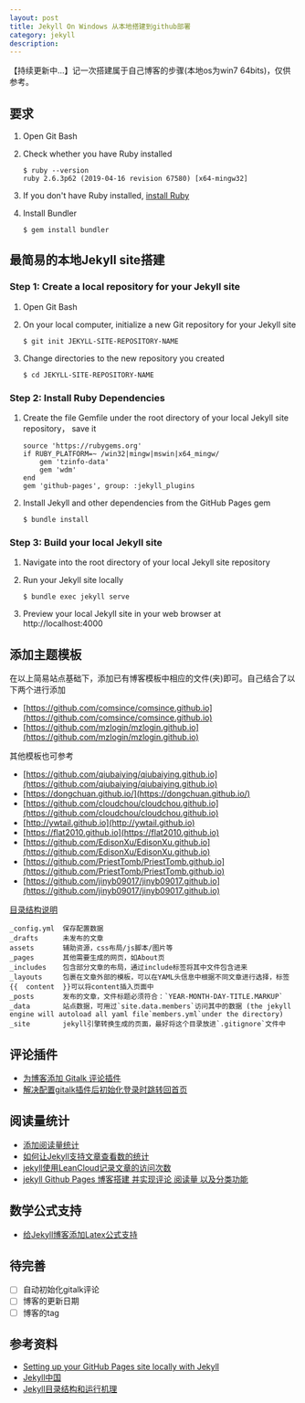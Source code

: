 ```yaml
---
layout: post
title: Jekyll On Windows 从本地搭建到github部署
category: jekyll
description: 
---
```


【持续更新中...】记一次搭建属于自己博客的步骤(本地os为win7 64bits)，仅供参考。


## 要求
1. Open Git Bash

2. Check whether you have Ruby installed

	```
	$ ruby --version
	ruby 2.6.3p62 (2019-04-16 revision 67580) [x64-mingw32]
	```

3. If you don't have Ruby installed, [install Ruby](https://rubyinstaller.org/downloads/)

4. Install Bundler

	```
	$ gem install bundler
	```

## 最简易的本地Jekyll site搭建
### Step 1: Create a local repository for your Jekyll site

1. Open Git Bash

2. On your local computer, initialize a new Git repository for your Jekyll site

	``` 
	$ git init JEKYLL-SITE-REPOSITORY-NAME
	```

3. Change directories to the new repository you created

	``` 
	$ cd JEKYLL-SITE-REPOSITORY-NAME
	```


### Step 2: Install Ruby Dependencies 

1. Create the file Gemfile under the root directory of your local Jekyll site repository， save it 

	```
	source 'https://rubygems.org'
	if RUBY_PLATFORM=~ /win32|mingw|mswin|x64_mingw/ 
		gem 'tzinfo-data'
		gem 'wdm'
	end
	gem 'github-pages', group: :jekyll_plugins
	```

2. Install Jekyll and other dependencies from the GitHub Pages gem

	```
	$ bundle install
	```


### Step 3: Build your local Jekyll site
1. Navigate into the root directory of your local Jekyll site repository

2. Run your Jekyll site locally

	```
	$ bundle exec jekyll serve
	```

3. Preview your local Jekyll site in your web browser at http://localhost:4000

## 添加主题模板

在以上简易站点基础下，添加已有博客模板中相应的文件(夹)即可。自己结合了以下两个进行添加

- [https://github.com/comsince/comsince.github.io](https://github.com/comsince/comsince.github.io)
- [https://github.com/mzlogin/mzlogin.github.io](https://github.com/mzlogin/mzlogin.github.io)

 其他模板也可参考
- [https://github.com/qiubaiying/qiubaiying.github.io](https://github.com/qiubaiying/qiubaiying.github.io)
- [https://dongchuan.github.io/](https://dongchuan.github.io/)
- [https://github.com/cloudchou/cloudchou.github.io](https://github.com/cloudchou/cloudchou.github.io)
- [http://ywtail.github.io](http://ywtail.github.io) 
- [https://flat2010.github.io](https://flat2010.github.io)
- [https://github.com/EdisonXu/EdisonXu.github.io](https://github.com/EdisonXu/EdisonXu.github.io)
- [https://github.com/PriestTomb/PriestTomb.github.io](https://github.com/PriestTomb/PriestTomb.github.io)
- [https://github.com/jinyb09017/jinyb09017.github.io](https://github.com/jinyb09017/jinyb09017.github.io)


[目录结构说明](https://www.jianshu.com/p/50d97f32e558)
```
_config.yml  保存配置数据
_drafts      未发布的文章
assets       辅助资源，css布局/js脚本/图片等
_pages       其他需要生成的网页，如About页	
_includes    包含部分文章的布局，通过include标签将其中文件包含进来
_layouts     包裹在文章外部的模板，可以在YAML头信息中根据不同文章进行选择，标签{{  content  }}可以将content插入页面中
_posts       发布的文章，文件标题必须符合：`YEAR-MONTH-DAY-TITLE.MARKUP`
_data        站点数据，可用过`site.data.members`访问其中的数据 (the jekyll engine will autoload all yaml file`members.yml`under the directory)
_site        jekyll引擎转换生成的页面，最好将这个目录放进`.gitignore`文件中
```


## 评论插件

* [为博客添加 Gitalk 评论插件](https://www.jianshu.com/p/78c64d07124d)
* [解决配置gitalk插件后初始化登录时跳转回首页](https://blog.csdn.net/w47_csdn/article/details/88858343)

## 阅读量统计

* [添加阅读量统计](https://blog.whuzfb.cn/blog/2019/01/05/blog_reading_counter/)
* [如何让Jekyll支持文章查看数的统计](http://www.cloudchou.com/android/post-981.html)
* [jekyll使用LeanCloud记录文章的访问次数](https://priesttomb.github.io/%E6%97%A5%E5%B8%B8/2017/11/06/jekyll%E4%BD%BF%E7%94%A8LeanCloud%E8%AE%B0%E5%BD%95%E6%96%87%E7%AB%A0%E7%9A%84%E8%AE%BF%E9%97%AE%E6%AC%A1%E6%95%B0/)
* [jekyll Github Pages 博客搭建 并实现评论 阅读量 以及分类功能](https://jinyb09017.github.io/2017/06/jekyll-Github-Pages-%E5%8D%9A%E5%AE%A2%E6%90%AD%E5%BB%BA-%E5%B9%B6%E5%AE%9E%E7%8E%B0%E8%AF%84%E8%AE%BA-%E9%98%85%E8%AF%BB%E9%87%8F-%E4%BB%A5%E5%8F%8A%E5%88%86%E7%B1%BB%E5%8A%9F%E8%83%BD/)

## 数学公式支持

* [给Jekyll博客添加Latex公式支持](https://todebug.com/add-eqution-support-in-jekyll/) 

## 待完善

- [ ] 自动初始化gitalk评论 
- [ ] 博客的更新日期
- [ ] 博客的tag
 
## 参考资料

* [Setting up your GitHub Pages site locally with Jekyll](https://help.github.com/en/articles/setting-up-your-github-pages-site-locally-with-jekyll)
* [Jekyll中国](http://jekyllcn.com/)
* [Jekyll目录结构和运行机理	](https://blog.csdn.net/HopefulLight/article/details/78366374)